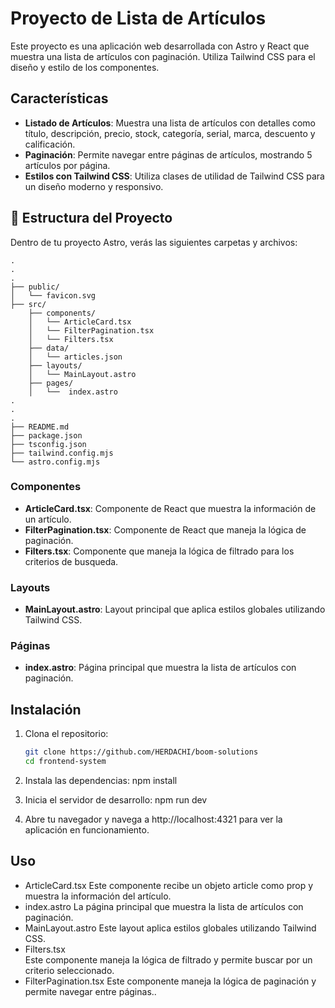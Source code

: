 # Proyecto de Lista de Artículos

Este proyecto es una aplicación web desarrollada con Astro y React que muestra una lista de artículos con paginación. Utiliza Tailwind CSS para el diseño y estilo de los componentes.

## Características

- **Listado de Artículos**: Muestra una lista de artículos con detalles como título, descripción, precio, stock, categoría, serial, marca, descuento y calificación.
- **Paginación**: Permite navegar entre páginas de artículos, mostrando 5 artículos por página.
- **Estilos con Tailwind CSS**: Utiliza clases de utilidad de Tailwind CSS para un diseño moderno y responsivo.

## 🚀 Estructura del Proyecto

Dentro de tu proyecto Astro, verás las siguientes carpetas y archivos:

```text
.
.
.
├── public/
│   └── favicon.svg
├── src/
    ├── components/
    │   └── ArticleCard.tsx
    │   └── FilterPagination.tsx
    │   └── Filters.tsx
    ├── data/
    │   └── articles.json
    ├── layouts/
    │   └── MainLayout.astro
    ├── pages/
    │   └──  index.astro
.   
.
.
├── README.md
├── package.json
├── tsconfig.json
├── tailwind.config.mjs
└── astro.config.mjs

```

### Componentes

- **ArticleCard.tsx**: Componente de React que muestra la información de un artículo.
- **FilterPagination.tsx**: Componente de React que maneja la lógica de paginación.
- **Filters.tsx**: Componente que maneja la lógica de filtrado para los criterios de busqueda.

### Layouts

- **MainLayout.astro**: Layout principal que aplica estilos globales utilizando Tailwind CSS.

### Páginas

- **index.astro**: Página principal que muestra la lista de artículos con paginación.

## Instalación

1. Clona el repositorio:

   ```bash
   git clone https://github.com/HERDACHI/boom-solutions
   cd frontend-system
   ```

2. Instala las dependencias:
    npm install

3. Inicia el servidor de desarrollo:
   npm run dev

4. Abre tu navegador y navega a http://localhost:4321 para ver la aplicación en        funcionamiento.

## Uso
- ArticleCard.tsx
  Este componente recibe un objeto article como prop y muestra la información del artículo. 
- index.astro
  La página principal que muestra la lista de artículos con paginación.  
- MainLayout.astro
  Este layout aplica estilos globales utilizando Tailwind CSS.
- Filters.tsx  
  Este componente maneja la lógica de filtrado y permite buscar por un criterio seleccionado.
- FilterPagination.tsx
  Este componente maneja la lógica de paginación y permite navegar entre páginas.. 
